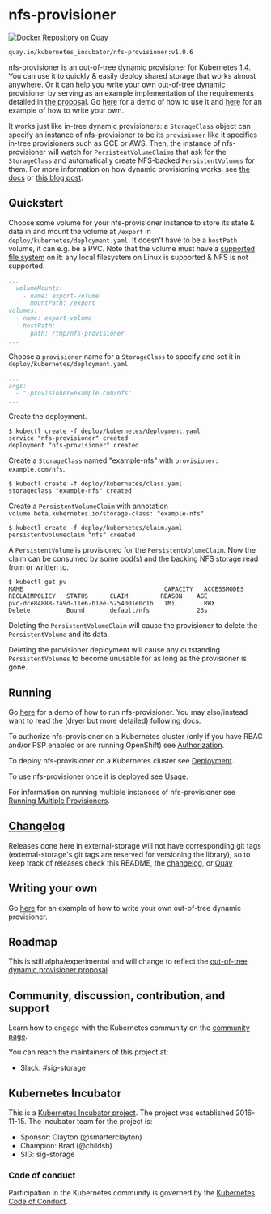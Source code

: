 # nfs-provisioner

[![Docker Repository on Quay](https://quay.io/repository/kubernetes_incubator/nfs-provisioner/status "Docker Repository on Quay")](https://quay.io/repository/kubernetes_incubator/nfs-provisioner)
```
quay.io/kubernetes_incubator/nfs-provisioner:v1.0.6
```

nfs-provisioner is an out-of-tree dynamic provisioner for Kubernetes 1.4. You can use it to quickly & easily deploy shared storage that works almost anywhere. Or it can help you write your own out-of-tree dynamic provisioner by serving as an example implementation of the requirements detailed in [the proposal](https://github.com/kubernetes/kubernetes/pull/30285). Go [here](./docs/demo) for a demo of how to use it and [here](../docs/demo/hostpath-provisioner) for an example of how to write your own.

It works just like in-tree dynamic provisioners: a `StorageClass` object can specify an instance of nfs-provisioner to be its `provisioner` like it specifies in-tree provisioners such as GCE or AWS. Then, the instance of nfs-provisioner will watch for `PersistentVolumeClaims` that ask for the `StorageClass` and automatically create NFS-backed `PersistentVolumes` for them. For more information on how dynamic provisioning works, see [the docs](http://kubernetes.io/docs/user-guide/persistent-volumes/) or [this blog post](http://blog.kubernetes.io/2016/10/dynamic-provisioning-and-storage-in-kubernetes.html).

## Quickstart
Choose some volume for your nfs-provisioner instance to store its state & data in and mount the volume at `/export` in `deploy/kubernetes/deployment.yaml`. It doesn't have to be a `hostPath` volume, it can e.g. be a PVC. Note that the volume must have a [supported file system](https://github.com/nfs-ganesha/nfs-ganesha/wiki/Fsalsupport#vfs) on it: any local filesystem on Linux is supported & NFS is not supported.
```yaml
...
  volumeMounts:
    - name: export-volume
      mountPath: /export
volumes:
  - name: export-volume
    hostPath:
      path: /tmp/nfs-provisioner
...
```

Choose a `provisioner` name for a `StorageClass` to specify and set it in `deploy/kubernetes/deployment.yaml`
```yaml
...
args:
  - "-provisioner=example.com/nfs"
...
```

Create the deployment.
```console
$ kubectl create -f deploy/kubernetes/deployment.yaml
service "nfs-provisioner" created
deployment "nfs-provisioner" created
```

Create a `StorageClass` named "example-nfs" with `provisioner: example.com/nfs`.
```console
$ kubectl create -f deploy/kubernetes/class.yaml
storageclass "example-nfs" created
```

Create a `PersistentVolumeClaim` with annotation `volume.beta.kubernetes.io/storage-class: "example-nfs"`
```console
$ kubectl create -f deploy/kubernetes/claim.yaml
persistentvolumeclaim "nfs" created
```

A `PersistentVolume` is provisioned for the `PersistentVolumeClaim`. Now the claim can be consumed by some pod(s) and the backing NFS storage read from or written to.
```console
$ kubectl get pv
NAME                                       CAPACITY   ACCESSMODES   RECLAIMPOLICY   STATUS      CLAIM         REASON    AGE
pvc-dce84888-7a9d-11e6-b1ee-5254001e0c1b   1Mi        RWX           Delete          Bound       default/nfs             23s
```

Deleting the `PersistentVolumeClaim` will cause the provisioner to delete the `PersistentVolume` and its data.

Deleting the provisioner deployment will cause any outstanding `PersistentVolumes` to become unusable for as long as the provisioner is gone.

## Running
Go [here](./docs/demo) for a demo of how to run nfs-provisioner. You may also/instead want to read the (dryer but more detailed) following docs.

To authorize nfs-provisioner on a Kubernetes cluster (only if you have RBAC and/or PSP enabled or are running OpenShift) see [Authorization](docs/authorization.md).

To deploy nfs-provisioner on a Kubernetes cluster see [Deployment](docs/deployment.md).

To use nfs-provisioner once it is deployed see [Usage](docs/usage.md).

For information on running multiple instances of nfs-provisioner see [Running Multiple Provisioners](docs/multiple.md).

## [Changelog](CHANGELOG.md)
Releases done here in external-storage will not have corresponding git tags (external-storage's git tags are reserved for versioning the library), so to keep track of releases check this README, the [changelog](CHANGELOG.md), or [Quay](https://quay.io/repository/kubernetes_incubator/nfs-provisioner)

## Writing your own
Go [here](../docs/demo/hostpath-provisioner) for an example of how to write your own out-of-tree dynamic provisioner.

## Roadmap
This is still alpha/experimental and will change to reflect the [out-of-tree dynamic provisioner proposal](https://github.com/kubernetes/kubernetes/pull/30285)

## Community, discussion, contribution, and support

Learn how to engage with the Kubernetes community on the [community page](http://kubernetes.io/community/).

You can reach the maintainers of this project at:

- Slack: #sig-storage

## Kubernetes Incubator

This is a [Kubernetes Incubator project](https://github.com/kubernetes/community/blob/master/incubator.md). The project was established 2016-11-15. The incubator team for the project is:

- Sponsor: Clayton (@smarterclayton)
- Champion: Brad (@childsb)
- SIG: sig-storage

### Code of conduct

Participation in the Kubernetes community is governed by the [Kubernetes Code of Conduct](code-of-conduct.md).
